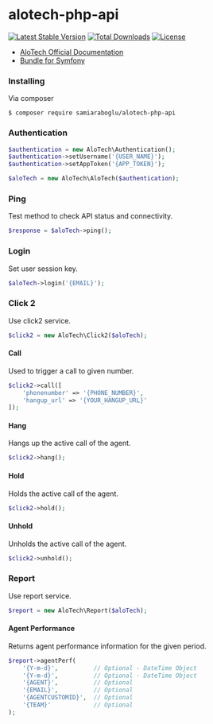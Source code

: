 # alotech-php-api

[![Latest Stable Version](https://poser.pugx.org/samiaraboglu/alotech-php-api/v/stable)](https://packagist.org/packages/samiaraboglu/alotech-php-api)
[![Total Downloads](https://poser.pugx.org/samiaraboglu/alotech-php-api/downloads)](https://packagist.org/packages/samiaraboglu/alotech-php-api)
[![License](https://poser.pugx.org/samiaraboglu/alotech-php-api/license)](https://packagist.org/packages/samiaraboglu/alotech-php-api)

- [AloTech Official Documentation](https://alotech.atlassian.net/wiki/spaces/PA1/overview)
- [Bundle for Symfony](https://github.com/samiaraboglu/alotech-api-bundle)

### Installing

Via composer
```
$ composer require samiaraboglu/alotech-php-api
```

### Authentication
```php
$authentication = new AloTech\Authentication();
$authentication->setUsername('{USER_NAME}');
$authentication->setAppToken('{APP_TOKEN}');

$aloTech = new AloTech\AloTech($authentication);
```

### Ping
Test method to check API status and connectivity.
```php
$response = $aloTech->ping();
```

### Login
Set user session key.
```php
$aloTech->login('{EMAIL}');
```

### Click 2
Use click2 service.
```php
$click2 = new AloTech\Click2($aloTech);
```

#### Call
Used to trigger a call to given number.
```php
$click2->call([
    'phonenumber' => '{PHONE_NUMBER}',
    'hangup_url' => '{YOUR_HANGUP_URL}'
]);
```

#### Hang
Hangs up the active call of the agent.
```php
$click2->hang();
```

#### Hold
Holds the active call of the agent.
```php
$click2->hold();
```

#### Unhold
Unholds the active call of the agent.
```php
$click2->unhold();
```

### Report
Use report service.
```php
$report = new AloTech\Report($aloTech);
```

#### Agent Performance
Returns agent performance information for the given period.

```php
$report->agentPerf(
    '{Y-m-d}',          // Optional - DateTime Object
    '{Y-m-d}',          // Optional - DateTime Object
    '{AGENT}',          // Optional
    '{EMAIL}',          // Optional
    '{AGENTCUSTOMID}',  // Optional
    '{TEAM}'            // Optional
);
```
